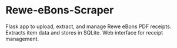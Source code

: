 # Rewe-eBons-Scraper
Flask app to upload, extract, and manage Rewe eBons PDF receipts. Extracts item data and stores in SQLite. Web interface for receipt management.
